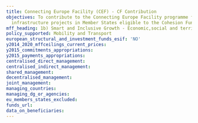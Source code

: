 ```yaml
---
title: Connecting Europe Facility (CEF) - CF Contribution
objectives: To contribute to the Connecting Europe Facility programme for transport
  infrastructure projects in Member States eligible to the Cohesion Fund.
mff_heading: 1b) Smart and Inclusive Growth - Economic,social and territorial cohesion
policy_supported: Mobility and Transport
european_structural_and_investment_funds_esif: 'NO'
y2014_2020_mffceilings_current_prices: 
y2015_commitments_appropriations: 
y2015_payments_appropriations: 
centralised_direct_management: 
centralised_indirect_management: 
shared_management: 
decentralised_management: 
joint_management: 
managing_countries: 
managing_dg_or_agencies: 
eu_members_states_excluded: 
funds_url: 
data_on_beneficiaries: 
---
```

